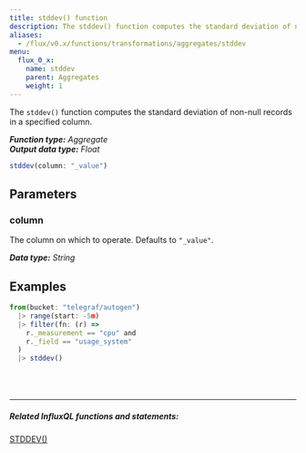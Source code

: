 ```yaml
---
title: stddev() function
description: The stddev() function computes the standard deviation of non-null records in a specified column.
aliases:
  - /flux/v0.x/functions/transformations/aggregates/stddev
menu:
  flux_0_x:
    name: stddev
    parent: Aggregates
    weight: 1
---
```


The `stddev()` function computes the standard deviation of non-null records in a specified column.

_**Function type:** Aggregate_  
_**Output data type:** Float_

```js
stddev(column: "_value")
```

## Parameters

### column
The column on which to operate.
Defaults to `"_value"`.

_**Data type:** String_

## Examples
```js
from(bucket: "telegraf/autogen")
  |> range(start: -5m)
  |> filter(fn: (r) =>
    r._measurement == "cpu" and
    r._field == "usage_system"
  )
  |> stddev()
```

<hr style="margin-top:4rem"/>

##### Related InfluxQL functions and statements:
[STDDEV()](/influxdb/latest/query_language/functions/#stddev)  
